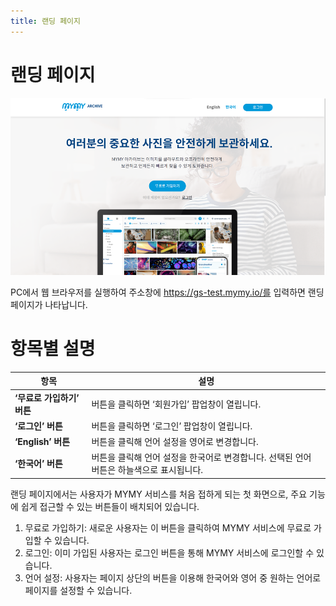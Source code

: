 ```yaml
---
title: 랜딩 페이지
---
```

# 랜딩 페이지
![MYMY 랜딩 페이지](images/landing_page.png)

PC에서 웹 브라우저를 실행하여 주소창에 https://gs-test.mymy.io/를 입력하면 랜딩 페이지가 나타납니다.

# 항목별 설명

| 항목                      | 설명 |
|---------------------------|------|
| **‘무료로 가입하기’ 버튼** | 버튼을 클릭하면 ‘회원가입’ 팝업창이 열립니다. |
| **‘로그인’ 버튼**         | 버튼을 클릭하면 ‘로그인’ 팝업창이 열립니다. |
| **‘English’ 버튼**        | 버튼을 클릭해 언어 설정을 영어로 변경합니다. |
| **‘한국어’ 버튼**         | 버튼을 클릭해 언어 설정을 한국어로 변경합니다. 선택된 언어 버튼은 하늘색으로 표시됩니다. |

랜딩 페이지에서는 사용자가 MYMY 서비스를 처음 접하게 되는 첫 화면으로, 주요 기능에 쉽게 접근할 수 있는 버튼들이 배치되어 있습니다.

1. 무료로 가입하기: 새로운 사용자는 이 버튼을 클릭하여 MYMY 서비스에 무료로 가입할 수 있습니다.
1. 로그인: 이미 가입된 사용자는 로그인 버튼을 통해 MYMY 서비스에 로그인할 수 있습니다.
1. 언어 설정: 사용자는 페이지 상단의 버튼을 이용해 한국어와 영어 중 원하는 언어로 페이지를 설정할 수 있습니다.
